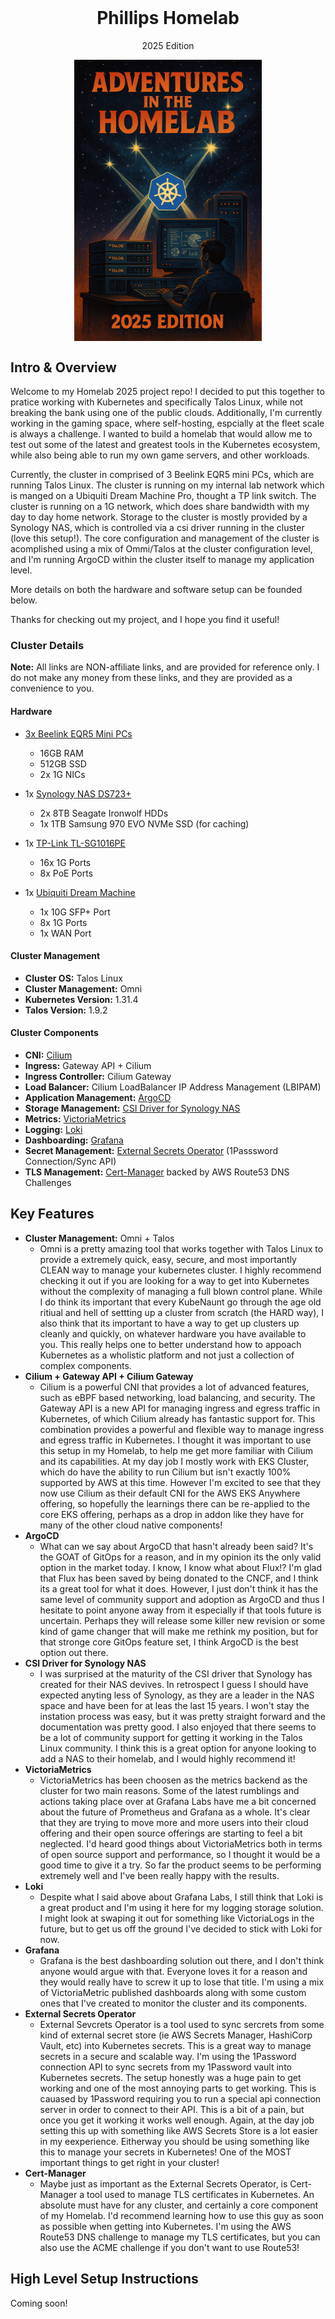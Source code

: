 <h1 align="center" style="margin-top: 0px;">Phillips Homelab</h1>

<p align="center">2025 Edition</p>

<p align="center" style="margin-bottom: 0px !important;">
    <img src="https://raw.githubusercontent.com/alverezyari/phillips-homelab/main/img/homelab.png" alt="Phillips Homelab 2025" width="300" align="center">
</p>

## Intro & Overview

Welcome to my Homelab 2025 project repo! I decided to put this together to pratice working with Kubernetes and specifically Talos Linux, while not breaking the bank using one of the public clouds. Additionally, I'm currently working in the gaming space, where self-hosting, espcially at the fleet scale is always a challenge. I wanted to build a homelab that would allow me to test out some of the latest and greatest tools in the Kubernetes ecosystem, while also being able to run my own game servers, and other workloads.

Currently, the cluster in comprised of 3 Beelink EQR5 mini PCs, which are running Talos Linux. The cluster is running on my internal lab network which is manged on a Ubiquiti Dream Machine Pro, thought a TP link switch. The cluster is running on a 1G network, which does share bandwidth with my day to day home network. Storage to the cluster is mostly provided by a Synology NAS, which is controlled via a csi driver running in the cluster (love this setup!). The core configuration and management of the cluster is acomplished using a mix of Ommi/Talos at the cluster configuration level, and I'm running ArgoCD within the cluster itself to manage my application level.

More details on both the hardware and software setup can be founded below.

Thanks for checking out my project, and I hope you find it useful!

### Cluster Details

**Note:** All links are NON-affiliate links, and are provided for reference only. I do not make any money from these links, and they are provided as a convenience to you.

#### Hardware

- [3x Beelink EQR5 Mini PCs](https://www.amazon.com/dp/B0DLP5P62S?ref=ppx_yo2ov_dt_b_fed_asin_title&th=1)
    - 16GB RAM
    - 512GB SSD
    - 2x 1G NICs

- 1x [Synology NAS DS723+](https://www.amazon.com/dp/B0BRN9J1JN?ref=ppx_yo2ov_dt_b_fed_asin_title&th=1)
    - 2x 8TB Seagate Ironwolf HDDs
    - 1x 1TB Samsung 970 EVO NVMe SSD (for caching)

- 1x [TP-Link TL-SG1016PE](https://www.amazon.com/TP-Link-Unmanaged-Rackmount-Lifetime-TL-SG1016PE/dp/B0721V1TGV/ref=sr_1_1?crid=2HMDDJXIR8SW9&dib=eyJ2IjoiMSJ9.InmIW091P5DoHy4swhfKjbKOIb8n7GQGwMOtAwvUVUe4shbTEDKxYcy3VbZvZ7mwNI4kdwBYsrdQ31qqNpz5fRbXsEqEH4aqOUesekfZPDOMNQ9qSfqHfn57mzdQtdZzgsC1YB7kIF6XwnNw8eLBZnpduYlhhaY1Br6O40jDL4icYqANMNESJpT6QVzlSVG9ZLRdxEq0i3ClkHcxf2q1Ow1580qwOGljy-dnUmILKb0sCFeUG265X4MN0Y9nB4miN1W9KX6dxgZea8kdjHLyQMX6cI9x-y9HEo65Kn-rE8EVGDc2QxDAZTYrTiB_UFxv9TG-waKa6fuSCkkv7gdn6SHhUdlHykdtqzYPgD6QM8s.lT34CHavGsQl0gvXhwXR2qImMNvLA8hPQkjWDg8vQYA&dib_tag=se&keywords=tp%2Blink%2Bsg1016pe&qid=1743357065&s=electronics&sprefix=tplink%2Bsg1016pe%2Celectronics%2C85&sr=1-1&th=1)
    - 16x 1G Ports
    - 8x PoE Ports

- 1x [Ubiquiti Dream Machine](https://www.amazon.com/Machine-MU-MIMO-Dual-Band-Gigabit-UDM-US/dp/B0DDDP93YX/ref=sr_1_4?crid=8CDBD4207294&dib=eyJ2IjoiMSJ9.li_aweq7xoRuO9PhKkIVZ7kcu27B-NjyGPvdlX9wiwvFUGWASNDzIHwZweszDN8C1xGnzFXq3TvliCt5_o1gS2PdoWi0t1MfobUd2teMwEWT7NjvxB2F4dFWJsZSwlqovfR1jcY1NkT1u5QUM-RK7Z1Qnm1oT9wRRpc3UOUq3hdgePesTFX7t6qZb50v6vSMMfEBOINbCgDBJgeG1BFQOcGt09qRukkBmB_AKjvTn62wBvp2xKOC-taB4TlQCz0p-zB-0Xs2bRB8VWauANa_x_9V55tbox6SLUqlkGSRqnbOrwyFWWRiyY6whqa9FofmQrLYl2H9HyFnqwDeyuQj0rFl9dAOow4tM1WgcVI4Cho.Xd1uCOFvhbu-BMDeoPt3eZBrF_88fzmWm4-KVZzxyhE&dib_tag=se&keywords=ubiquiti%2Bdream%2Bmachine%2Bpro&qid=1743357111&s=electronics&sprefix=Ubiquiti%2BDrea%2Celectronics%2C106&sr=1-4&th=1)
    - 1x 10G SFP+ Port
    - 8x 1G Ports
    - 1x WAN Port

#### Cluster Management

- **Cluster OS:** Talos Linux
- **Cluster Management:** Omni
- **Kubernetes Version:** 1.31.4
- **Talos Version:** 1.9.2

#### Cluster Components

- **CNI:** [Cilium](https://github.com/cilium/cilium)
- **Ingress:** Gateway API + Cilium
- **Ingress Controller:** Cilium Gateway
- **Load Balancer:** Cilium LoadBalancer IP Address Management (LBIPAM)
- **Application Management:** [ArgoCD](https://github.com/argoproj/argo-cd)
- **Storage Management:** [CSI Driver for Synology NAS](https://github.com/SynologyOpenSource/synology-csi)
- **Metrics:** [VictoriaMetrics](https://github.com/VictoriaMetrics/VictoriaMetrics)
- **Logging:** [Loki](https://github.com/grafana/loki)
- **Dashboarding:** [Grafana](https://github.com/grafana/grafana)
- **Secret Management:** [External Secrets Operator](https://github.com/external-secrets/external-secrets) (1Passsword Connection/Sync API)
- **TLS Management:** [Cert-Manager](https://github.com/cert-manager/cert-manager) backed by AWS Route53 DNS Challenges


## Key Features

- **Cluster Management:** Omni + Talos
    - Omni is a pretty amazing tool that works together with Talos Linux to provide a extremely quick, easy, secure, and most importantly CLEAN way to manage your kubernetes cluster. I highly recommend checking it out if you are looking for a way to get into Kubernetes without the complexity of managing a full blown control plane. While I do think its important that every KubeNaunt go through the age old ritiual and hell of settting up a cluster from scratch (the HARD way), I also think that its important to have a way to get up clusters up cleanly and quickly, on whatever hardware you have available to you. This really helps one to better understand how to appoach Kubernetes as a wholistic platform and not just a collection of complex components.
- **Cilium + Gateway API + Cilium Gateway**
    - Cilium is a powerful CNI that provides a lot of advanced features, such as eBPF based networking, load balancing, and security. The Gateway API is a new API for managing ingress and egress traffic in Kubernetes, of which Cilium already has fantastic support for. This combination provides a powerful and flexible way to manage ingress and egress traffic in Kubernetes. I thought it was important to use this setup in my Homelab, to help me get more familiar with Cilium and its capabilities. At my day job I mostly work with EKS Cluster, which do have the ability to run Cilium but isn't exactly 100% supported by AWS at this time. However I'm excited to see that they now use Cilium as their default CNI for the AWS EKS Anywhere offering, so hopefully the learnings there can be re-applied to the core EKS offering, perhaps as a drop in addon like they have for many of the other cloud native components!
- **ArgoCD**
    - What can we say about ArgoCD that hasn't already been said? It's the GOAT of GitOps for a reason, and in my opinion its the only valid option in the market today. I know, I know what about Flux!? I'm glad that Flux has been saved by being donated to the CNCF, and I think its a great tool for what it does. However, I just don't think it has the same level of community support and adoption as ArgoCD and thus I hesitate to point anyone away from it especially if that tools future is uncertain. Perhaps they will release some killer new revision or some kind of game changer that will make me rethink my position, but for that stronge core GitOps feature set, I think ArgoCD is the best option out there.
- **CSI Driver for Synology NAS**
    - I was surprised at the maturity of the CSI driver that Synology has created for their NAS devives. In retrospect I guess I should have expected anyting less of Synology, as they are a leader in the NAS space and have been for at leas the last 15 years. I won't stay the instation process was easy, but it was pretty straight forward and the documentation was pretty good. I also enjoyed that there seems to be a lot of community support for getting it working in the Talos Linux community. I think this is a great option for anyone looking to add a NAS to their homelab, and I would highly recommend it!
- **VictoriaMetrics**
    - VictoriaMetrics has been choosen as the metrics backend as the cluster for two main reasons. Some of the latest rumblings and actions taking place over at Grafana Labs have me a bit concerned about the future of Prometheus and Grafana as a whole. It's clear that they are trying to move more and more users into their cloud offering and their open source offerings are starting to feel a bit neglected. I'd heard good things about VictoriaMetrics both in terms of open source support and performance, so I thought it would be a good time to give it a try. So far the product seems to be performing extremely well and I've been really happy with the results.
- **Loki**
    - Despite what I said above about Grafana Labs, I still think that Loki is a great product and I'm using it here for my logging storage solution. I might look at swaping it out for something like VictoriaLogs in the future, but to get us off the ground I've decided to stick with Loki for now.
- **Grafana**
    - Grafana is the best dashboarding solution out there, and I don't think anyone would argue with that. Everyone loves it for a reason and they would really have to screw it up to lose that title. I'm using a mix of VictoriaMetric published dashboards along with some custom ones that I've created to monitor the cluster and its components.
- **External Secrets Operator**
    - External Sevcrets Operator is a tool used to sync sercrets from some kind of external secret store (ie AWS Secrets Manager, HashiCorp Vault, etc) into Kubernetes secrets. This is a great way to manage secrets in a secure and scalable way. I'm using the 1Password connection API to sync secrets from my 1Password vault into Kubernetes secrets. The setup honestly was a huge pain to get working and one of the most annoying parts to get working. This is cauased by 1Password requiring you to run a special api connection server in order to connect to their API. This is a bit of a pain, but once you get it working it works well enough. Again, at the day job setting this up with something like AWS Secrets Store is a lot easier in my eexperience. Eitherway you should be using something like this to manage your secrets in Kubernetes! One of the MOST important things to get right in your cluster!
- **Cert-Manager**
    - Maybe just as important as the External Secrets Operator, is Cert-Manager a tool used to manage TLS certificates in Kubernetes. An absolute must have for any cluster, and certainly a core component of my Homelab. I'd recommend learning how to use this guy as soon as possible when getting into Kubernetes. I'm using the AWS Route53 DNS challenge to manage my TLS certificates, but you can also use the ACME challenge if you don't want to use Route53!


## High Level Setup Instructions

Coming soon!

